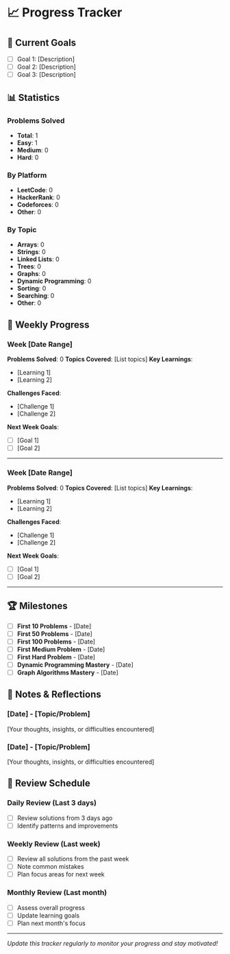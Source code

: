 # 📈 Progress Tracker

## 🎯 Current Goals
- [ ] Goal 1: [Description]
- [ ] Goal 2: [Description]
- [ ] Goal 3: [Description]

## 📊 Statistics

### Problems Solved
- **Total**: 1
- **Easy**: 1
- **Medium**: 0
- **Hard**: 0

### By Platform
- **LeetCode**: 0
- **HackerRank**: 0
- **Codeforces**: 0
- **Other**: 0

### By Topic
- **Arrays**: 0
- **Strings**: 0
- **Linked Lists**: 0
- **Trees**: 0
- **Graphs**: 0
- **Dynamic Programming**: 0
- **Sorting**: 0
- **Searching**: 0
- **Other**: 0

## 📅 Weekly Progress

### Week [Date Range]
**Problems Solved**: 0
**Topics Covered**: [List topics]
**Key Learnings**: 
- [Learning 1]
- [Learning 2]

**Challenges Faced**:
- [Challenge 1]
- [Challenge 2]

**Next Week Goals**:
- [ ] [Goal 1]
- [ ] [Goal 2]

---

### Week [Date Range]
**Problems Solved**: 0
**Topics Covered**: [List topics]
**Key Learnings**: 
- [Learning 1]
- [Learning 2]

**Challenges Faced**:
- [Challenge 1]
- [Challenge 2]

**Next Week Goals**:
- [ ] [Goal 1]
- [ ] [Goal 2]

---

## 🏆 Milestones

- [ ] **First 10 Problems** - [Date]
- [ ] **First 50 Problems** - [Date]
- [ ] **First 100 Problems** - [Date]
- [ ] **First Medium Problem** - [Date]
- [ ] **First Hard Problem** - [Date]
- [ ] **Dynamic Programming Mastery** - [Date]
- [ ] **Graph Algorithms Mastery** - [Date]

## 📝 Notes & Reflections

### [Date] - [Topic/Problem]
[Your thoughts, insights, or difficulties encountered]

### [Date] - [Topic/Problem]
[Your thoughts, insights, or difficulties encountered]

## 🔄 Review Schedule

### Daily Review (Last 3 days)
- [ ] Review solutions from 3 days ago
- [ ] Identify patterns and improvements

### Weekly Review (Last week)
- [ ] Review all solutions from the past week
- [ ] Note common mistakes
- [ ] Plan focus areas for next week

### Monthly Review (Last month)
- [ ] Assess overall progress
- [ ] Update learning goals
- [ ] Plan next month's focus

---

*Update this tracker regularly to monitor your progress and stay motivated!* 